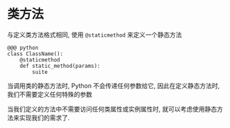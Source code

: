 <!SLIDE transition=turnUp>
# 类方法

与定义类方法格式相同, 使用 `@staticmethod` 来定义一个静态方法

    @@@ python
    class ClassName():
        @staticmethod
        def static_method(params):
            suite

当调用类的静态方法时, Python 不会传递任何参数给它, 因此在定义静态方法时, 我们不需要定义任何特殊的参数

当我们定义的方法中不需要访问任何类属性或实例属性时, 就可以考虑使用静态方法来实现我们的需求了.
